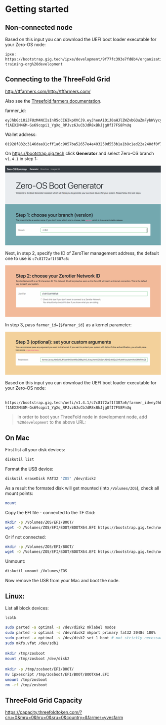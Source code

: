 # Getting started

## Non-connected node


Based on this input you can download the UEFI boot loader executable for your Zero-OS node:
```
ipxe: https://bootstrap.gig.tech/ipxe/development/9f77fc393e7fd8b4/organization=zos-training-org%20development
```




## Connecting to the ThreeFold Grid

http://tffarmers.com/http://tffarmers.com/

Also see the [Threefold farmers documentation](https://github.com/zero-os/home/blob/master/docs/farmers/README.md#configure-your-nodes).

farmer_id:
```
eyJhbGciOiJFUzM4NCIsInR5cCI6IkpXVCJ9.eyJhenAiOiJ0aHJlZWZvbGQuZmFybWVycyIsImV4cCI6MTUyODI4MzY3MSwiaXNzIjoiaXRzeW91b25saW5lIiwicmVmcmVzaF90b2tlbiI6IlBJcGQ4QmlfOXAyd1drYlB0dHQ4SEZpSEJXSk4iLCJzY29wZSI6WyJ1c2VyOm1lbWJlcm9mOnl2ZXNmYXJtIl0sInVzZXJuYW1lIjoieXZlcyJ9.8siq1Tk_b6ZzM675K4Aq3SYwS5J8Lk_5W5XSIbOrUgikJteTbmNzClOPNV1gTJVOFhfE4c-f1AEX2M4GM-Gs69cqpi1_YgXq_RPJvz6JuCbJdR8xBkJjgOfI7FS8PnUq
```

Wallet address:
```
01928f832c3146daa91cff1a6c9057ba52657e4e403250d553b1a1b8c1ed22a240df0f7907454d
```


On https://bootstrap.gig.tech click **Generator** and select Zero-OS branch `v1.4.1` in step 1:

![](images/generator.png)

Next, in step 2, specify the ID of ZeroTier management address, the default one to use is `c7c8172af1f387a6`:

![](images/zerotier.png)

In step 3, pass `farmer_id={$farmer_id}` as a kernel parameter:

![](images/kernelparams.png)


Based on this input you can download the UEFI boot loader executable for your Zero-OS node:
```
 https://bootstrap.gig.tech/uefi/v1.4.1/c7c8172af1f387a6/farmer_id=eyJhbGciOiJFUzM4NCIsInR5cCI6IkpXVCJ9.eyJhenAiOiJ0aHJlZWZvbGQuZmFybWVycyIsImV4cCI6MTUyODI4MzY3MSwiaXNzIjoiaXRzeW91b25saW5lIiwicmVmcmVzaF90b2tlbiI6IlBJcGQ4QmlfOXAyd1drYlB0dHQ4SEZpSEJXSk4iLCJzY29wZSI6WyJ1c2VyOm1lbWJlcm9mOnl2ZXNmYXJtIl0sInVzZXJuYW1lIjoieXZlcyJ9.8siq1Tk_b6ZzM675K4Aq3SYwS5J8Lk_5W5XSIbOrUgikJteTbmNzClOPNV1gTJVOFhfE4c-f1AEX2M4GM-Gs69cqpi1_YgXq_RPJvz6JuCbJdR8xBkJjgOfI7FS8PnUq
```

> In order to boot your ThreeFold node in development node, add `%20development` to the above URL:

## On Mac

First list all your disk devices:
```bash
diskutil list
```

Format the USB device:
```bash
diskutil eraseDisk FAT32 "ZOS" /dev/disk2
```

As a result the formated disk will get mounted (into `/Volumes/ZOS`), check all mount points:
```bash
mount
```

Copy the EFI file - connected to the TF Grid:
```bash
mkdir -p /Volumes/ZOS/EFI/BOOT/
wget -O /Volumes/ZOS/EFI/BOOT/BOOTX64.EFI https://bootstrap.gig.tech/uefi/v1.4.1/c7c8172af1f387a6/farmer_id=eyJhbGciOiJFUzM4NCIsInR5cCI6IkpXVCJ9.eyJhenAiOiJ0aHJlZWZvbGQuZmFybWVycyIsImV4cCI6MTUyODI4MzY3MSwiaXNzIjoiaXRzeW91b25saW5lIiwicmVmcmVzaF90b2tlbiI6IlBJcGQ4QmlfOXAyd1drYlB0dHQ4SEZpSEJXSk4iLCJzY29wZSI6WyJ1c2VyOm1lbWJlcm9mOnl2ZXNmYXJtIl0sInVzZXJuYW1lIjoieXZlcyJ9.8siq1Tk_b6ZzM675K4Aq3SYwS5J8Lk_5W5XSIbOrUgikJteTbmNzClOPNV1gTJVOFhfE4c-f1AEX2M4GM-Gs69cqpi1_YgXq_RPJvz6JuCbJdR8xBkJjgOfI7FS8PnUq%20development
```

Or if not connected:
```bash
mkdir -p /Volumes/ZOS/EFI/BOOT/
wget -O /Volumes/ZOS/EFI/BOOT/BOOTX64.EFI https://bootstrap.gig.tech/uefi/development/9f77fc393e7fd8b4/organization=zos-training-org%20development
```

Unmount:
```bash
diskutil umount /Volumes/ZOS
```

Now remove the USB from your Mac and boot the node.

## Linux:


List all block devices:
```bash
lsblk
```

```bash
sudo parted -a optimal -s /dev/disk2 mklabel msdos
sudo parted -a optimal -s /dev/disk2 mkpart primary fat32 2048s 100%
sudo parted -a optimal -s /dev/disk2 set 1 boot # not strictly necessary
sudo mkfs.vfat /dev/sdb1

mkdir /tmp/zosboot
mount /tmp/zosboot /dev/disk2

mkdir -p /tmp/zosboot/EFI/BOOT/
mv ipxescript /tmp/zosboot/EFI/BOOT/BOOTX64.EFI
umount /tmp/zosboot
rm -rf /tmp/zosboot
```


## ThreeFold Grid Capacity

https://capacity.threefoldtoken.com/?cru=0&mru=0&hru=0&sru=0&country=&farmer=yvesfarm




